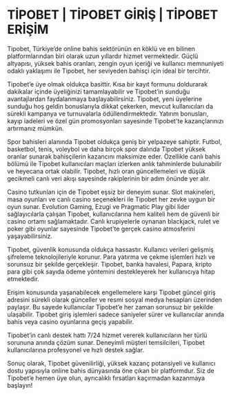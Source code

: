 # TİPOBET | TİPOBET GİRİŞ | TİPOBET ERİŞİM
Tipobet, Türkiye’de online bahis sektörünün en köklü ve en bilinen platformlarından biri olarak uzun yıllardır hizmet vermektedir. Güçlü altyapısı, yüksek bahis oranları, zengin oyun içeriği ve kullanıcı memnuniyeti odaklı yaklaşımı ile Tipobet, her seviyeden bahisçi için ideal bir tercihtir.

Tipobet’e üye olmak oldukça basittir. Kısa bir kayıt formunu doldurarak dakikalar içinde üyeliğinizi tamamlayabilir ve Tipobet’in sunduğu avantajlardan faydalanmaya başlayabilirsiniz. Tipobet, yeni üyelerine sunduğu hoş geldin bonuslarıyla dikkat çekerken, mevcut kullanıcıları da sürekli kampanya ve turnuvalarla ödüllendirmektedir. Yatırım bonusları, kayıp iadeleri ve özel gün promosyonları sayesinde Tipobet'te kazançlarınızı artırmanız mümkün.

Spor bahisleri alanında Tipobet oldukça geniş bir yelpazeye sahiptir. Futbol, basketbol, tenis, voleybol ve daha birçok spor dalında Tipobet yüksek oranlar sunarak bahisçilerin kazancını maksimize eder. Özellikle canlı bahis bölümü ile Tipobet kullanıcıları maçları izlerken anlık tahminlerde bulunabilir ve heyecana ortak olabilir. Tipobet, hızlı oran güncellemeleri ve düşük gecikmeli canlı veri akışı sayesinde rakiplerinin bir adım önünde yer alır.

Casino tutkunları için de Tipobet eşsiz bir deneyim sunar. Slot makineleri, masa oyunları ve canlı casino seçenekleri ile Tipobet her zevke uygun bir oyun sunar. Evolution Gaming, Ezugi ve Pragmatic Play gibi lider sağlayıcılarla çalışan Tipobet, kullanıcılarına hem kaliteli hem de güvenli bir casino ortamı sağlamaktadır. Canlı krupiyelerle oynanan blackjack, rulet ve poker gibi oyunlar sayesinde Tipobet'te gerçek casino atmosferini yaşayabilirsiniz.

Tipobet, güvenlik konusunda oldukça hassastır. Kullanıcı verileri gelişmiş şifreleme teknolojileriyle korunur. Para yatırma ve çekme işlemleri hızlı ve sorunsuz bir şekilde gerçekleşir. Tipobet, banka havalesi, Papara, kripto para gibi çok sayıda ödeme yöntemini destekleyerek her kullanıcıya hitap etmektedir.

Erişim konusunda yaşanabilecek engellemelere karşı Tipobet güncel giriş adresini sürekli olarak günceller ve resmi sosyal medya hesapları üzerinden paylaşır. Bu sayede kullanıcılar Tipobet’e her zaman sorunsuz bir şekilde ulaşabilir. Tipobet giriş işlemleri sadece saniyeler sürer ve kullanıcılar anında bahis veya casino oyunlarına geçiş yapabilir.

Tipobet’in canlı destek hattı 7/24 hizmet vererek kullanıcıların her türlü sorununa anında çözüm sunar. Deneyimli müşteri temsilcileri, Tipobet kullanıcılarına profesyonel ve hızlı destek sağlar.

Sonuç olarak, Tipobet güvenilirliği, yüksek kazanç potansiyeli ve kullanıcı dostu yapısıyla online bahis dünyasında öne çıkan bir platformdur. Siz de Tipobet’e hemen üye olun, ayrıcalıklı fırsatları kaçırmadan kazanmaya başlayın!

